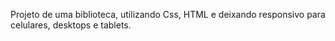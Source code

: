 Projeto de uma biblioteca, utilizando Css, HTML e deixando responsivo para celulares, desktops e tablets.
